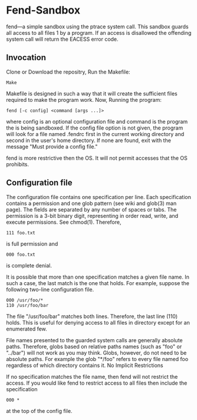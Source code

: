 # Fend-Sandbox
fend—a simple sandbox using the ptrace system call. This sandbox guards all access to all files 1 by a program. If an access is disallowed the offending system call will return the EACESS error code.

## Invocation
Clone or Download the repositry, Run the Makefile:
```
Make
```
Makefile is designed in such a way that it will create the sufficient files required to make the program work. Now, Running the program:
```
fend [-c config] <command [args ...]>
```
where config is an optional configuration file and command is the program the is being sandboxed. If the config file option is not given, the program will look for a file named .fendrc first in the current working directory and second in the user's home directory. If none are found, exit with the message "Must provide a config file."

fend is more restrictive then the OS. It will not permit accesses that the OS prohibits.

## Configuration file

The configuration file contains one specification per line. Each specification contains a permission and one glob pattern (see wiki and glob(3) man page). The fields are separated by any number of spaces or tabs. The permission is a 3-bit binary digit, representing in order read, write, and execute permissions. See chmod(1). Therefore,
```
111 foo.txt
```
is full permission and
```
000 foo.txt
```
is complete denial.

It is possible that more than one specification matches a given file name. In such a case, the last match is the one that holds. For example, suppose the following two-line configuration file.
```
000 /usr/foo/*
110 /usr/foo/bar
```
The file "/usr/foo/bar" matches both lines. Therefore, the last line (110) holds. This is useful for denying access to all files in directory except for an enumerated few.

File names presented to the guarded system calls are generally absolute paths. Therefore, globs based on relative paths names (such as "foo" or "../bar") will not work as you may think. Globs, however, do not need to be absolute paths. For example the glob "*/foo" refers to every file named foo regardless of which directory contains it.
No Implicit Restrictions

If no specification matches the file name, then fend will not restrict the access. If you would like fend to restrict access to all files then include the specification
```
000 * 
```
at the top of the config file.
